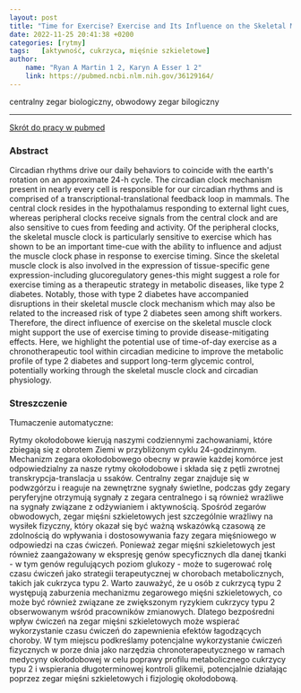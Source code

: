 ```yaml
---
layout: post
title: "Time for Exercise? Exercise and Its Influence on the Skeletal Muscle Clock"
date: 2022-11-25 20:41:38 +0200
categories: [rytmy]
tags:   [aktywność, cukrzyca, mięśnie szkieletowe]
author:
    name: "Ryan A Martin 1 2, Karyn A Esser 1 2"
    link: https://pubmed.ncbi.nlm.nih.gov/36129164/
---
```


centralny zegar biologiczny, obwodowy zegar bilogiczny

<hr>

[Skrót do pracy w pubmed](https://pubmed.ncbi.nlm.nih.gov/36129164/) 

### Abstract
Circadian rhythms drive our daily behaviors to coincide with the earth's rotation on an approximate 24-h cycle. The circadian clock mechanism present in nearly every cell is responsible for our circadian rhythms and is comprised of a transcriptional-translational feedback loop in mammals. The central clock resides in the hypothalamus responding to external light cues, whereas peripheral clocks receive signals from the central clock and are also sensitive to cues from feeding and activity. Of the peripheral clocks, the skeletal muscle clock is particularly sensitive to exercise which has shown to be an important time-cue with the ability to influence and adjust the muscle clock phase in response to exercise timing. Since the skeletal muscle clock is also involved in the expression of tissue-specific gene expression-including glucoregulatory genes-this might suggest a role for exercise timing as a therapeutic strategy in metabolic diseases, like type 2 diabetes. Notably, those with type 2 diabetes have accompanied disruptions in their skeletal muscle clock mechanism which may also be related to the increased risk of type 2 diabetes seen among shift workers. Therefore, the direct influence of exercise on the skeletal muscle clock might support the use of exercise timing to provide disease-mitigating effects. Here, we highlight the potential use of time-of-day exercise as a chronotherapeutic tool within circadian medicine to improve the metabolic profile of type 2 diabetes and support long-term glycemic control, potentially working through the skeletal muscle clock and circadian physiology.


### Streszczenie

Tłumaczenie automatyczne:

Rytmy okołodobowe kierują naszymi codziennymi zachowaniami, które zbiegają się z obrotem Ziemi w przybliżonym cyklu 24-godzinnym. Mechanizm zegara okołodobowego obecny w prawie każdej komórce jest odpowiedzialny za nasze rytmy okołodobowe i składa się z pętli zwrotnej transkrypcja-translacja u ssaków. Centralny zegar znajduje się w podwzgórzu i reaguje na zewnętrzne sygnały świetlne, podczas gdy zegary peryferyjne otrzymują sygnały z zegara centralnego i są również wrażliwe na sygnały związane z odżywianiem i aktywnością. Spośród zegarów obwodowych, zegar mięśni szkieletowych jest szczególnie wrażliwy na wysiłek fizyczny, który okazał się być ważną wskazówką czasową ze zdolnością do wpływania i dostosowywania fazy zegara mięśniowego w odpowiedzi na czas ćwiczeń. Ponieważ zegar mięśni szkieletowych jest również zaangażowany w ekspresję genów specyficznych dla danej tkanki - w tym genów regulujących poziom glukozy - może to sugerować rolę czasu ćwiczeń jako strategii terapeutycznej w chorobach metabolicznych, takich jak cukrzyca typu 2. Warto zauważyć, że u osób z cukrzycą typu 2 występują zaburzenia mechanizmu zegarowego mięśni szkieletowych, co może być również związane ze zwiększonym ryzykiem cukrzycy typu 2 obserwowanym wśród pracowników zmianowych. Dlatego bezpośredni wpływ ćwiczeń na zegar mięśni szkieletowych może wspierać wykorzystanie czasu ćwiczeń do zapewnienia efektów łagodzących choroby. W tym miejscu podkreślamy potencjalne wykorzystanie ćwiczeń fizycznych w porze dnia jako narzędzia chronoterapeutycznego w ramach medycyny okołodobowej w celu poprawy profilu metabolicznego cukrzycy typu 2 i wspierania długoterminowej kontroli glikemii, potencjalnie działając poprzez zegar mięśni szkieletowych i fizjologię okołodobową.

